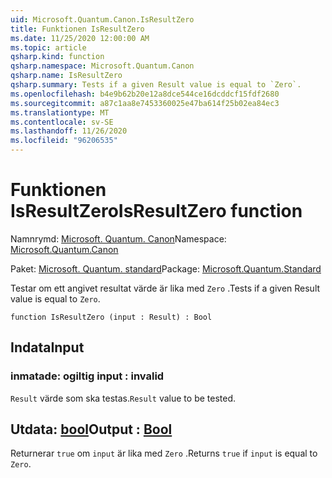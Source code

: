 ```yaml
---
uid: Microsoft.Quantum.Canon.IsResultZero
title: Funktionen IsResultZero
ms.date: 11/25/2020 12:00:00 AM
ms.topic: article
qsharp.kind: function
qsharp.namespace: Microsoft.Quantum.Canon
qsharp.name: IsResultZero
qsharp.summary: Tests if a given Result value is equal to `Zero`.
ms.openlocfilehash: b4e9b62b20e12a8dce544ce16dcddcf15fdf2680
ms.sourcegitcommit: a87c1aa8e7453360025e47ba614f25b02ea84ec3
ms.translationtype: MT
ms.contentlocale: sv-SE
ms.lasthandoff: 11/26/2020
ms.locfileid: "96206535"
---
```

# <a name="isresultzero-function"></a><span data-ttu-id="16015-102">Funktionen IsResultZero</span><span class="sxs-lookup"><span data-stu-id="16015-102">IsResultZero function</span></span>

<span data-ttu-id="16015-103">Namnrymd: [Microsoft. Quantum. Canon](xref:Microsoft.Quantum.Canon)</span><span class="sxs-lookup"><span data-stu-id="16015-103">Namespace: [Microsoft.Quantum.Canon](xref:Microsoft.Quantum.Canon)</span></span>

<span data-ttu-id="16015-104">Paket: [Microsoft. Quantum. standard](https://nuget.org/packages/Microsoft.Quantum.Standard)</span><span class="sxs-lookup"><span data-stu-id="16015-104">Package: [Microsoft.Quantum.Standard](https://nuget.org/packages/Microsoft.Quantum.Standard)</span></span>


<span data-ttu-id="16015-105">Testar om ett angivet resultat värde är lika med `Zero` .</span><span class="sxs-lookup"><span data-stu-id="16015-105">Tests if a given Result value is equal to `Zero`.</span></span>

```qsharp
function IsResultZero (input : Result) : Bool
```


## <a name="input"></a><span data-ttu-id="16015-106">Indata</span><span class="sxs-lookup"><span data-stu-id="16015-106">Input</span></span>

### <a name="input--__invalidresult__"></a><span data-ttu-id="16015-107">inmatade: __ogiltig <Result>__</span><span class="sxs-lookup"><span data-stu-id="16015-107">input : __invalid<Result>__</span></span>

<span data-ttu-id="16015-108">`Result` värde som ska testas.</span><span class="sxs-lookup"><span data-stu-id="16015-108">`Result` value to be tested.</span></span>



## <a name="output--bool"></a><span data-ttu-id="16015-109">Utdata: [bool](xref:microsoft.quantum.lang-ref.bool)</span><span class="sxs-lookup"><span data-stu-id="16015-109">Output : [Bool](xref:microsoft.quantum.lang-ref.bool)</span></span>

<span data-ttu-id="16015-110">Returnerar `true` om `input` är lika med `Zero` .</span><span class="sxs-lookup"><span data-stu-id="16015-110">Returns `true` if `input` is equal to `Zero`.</span></span>